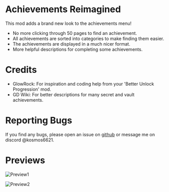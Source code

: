 # Achievements Reimagined

This mod adds a brand new look to the achievements menu!

- No more clicking through 50 pages to find an achievement.
- All achievements are sorted into categories to make finding them easier.
- The achievements are displayed in a much nicer format.
- More helpful descriptions for completing some achievements.

# Credits

- GlowRock: For inspiration and coding help from your 'Better Unlock Progression' mod.
- GD Wiki: For better descriptions for many secret and vault achievements.

# Reporting Bugs

If you find any bugs, please open an issue on [github](https://github.com/TheRisingLegend/achievements-reimagined) or message me on discord @kosmos6621.

# Previews

![Preview1](therisinglegend.achievements_reimagined/preview1.png?width=300)

![Preview2](therisinglegend.achievements_reimagined/preview2.png?width=300)
